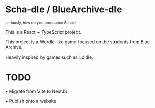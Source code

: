 # Scha-dle / BlueArchive-dle

<small>seriously, how do you pronounce Schale</small>

This is a React + TypeScript project.

This project is a Wordle-like game focused on the students from Blue Archive.  

Heavily inspired by games such as Loldle. 

# TODO
• Migrate from Vite to NextJS

• Publish onto a website